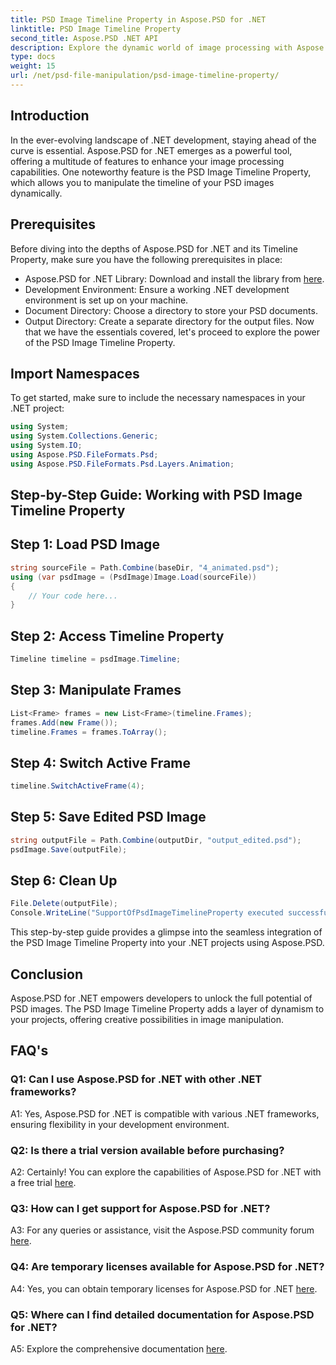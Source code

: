 ```yaml
---
title: PSD Image Timeline Property in Aspose.PSD for .NET
linktitle: PSD Image Timeline Property
second_title: Aspose.PSD .NET API
description: Explore the dynamic world of image processing with Aspose.PSD for .NET. Manipulate PSD timelines effortlessly. Download the library now!
type: docs
weight: 15
url: /net/psd-file-manipulation/psd-image-timeline-property/
---
```

## Introduction
In the ever-evolving landscape of .NET development, staying ahead of the curve is essential. Aspose.PSD for .NET emerges as a powerful tool, offering a multitude of features to enhance your image processing capabilities. One noteworthy feature is the PSD Image Timeline Property, which allows you to manipulate the timeline of your PSD images dynamically.
## Prerequisites
Before diving into the depths of Aspose.PSD for .NET and its Timeline Property, make sure you have the following prerequisites in place:
- Aspose.PSD for .NET Library: Download and install the library from [here](https://releases.aspose.com/psd/net/).
- Development Environment: Ensure a working .NET development environment is set up on your machine.
- Document Directory: Choose a directory to store your PSD documents.
- Output Directory: Create a separate directory for the output files.
Now that we have the essentials covered, let's proceed to explore the power of the PSD Image Timeline Property.
## Import Namespaces
To get started, make sure to include the necessary namespaces in your .NET project:
```csharp
using System;
using System.Collections.Generic;
using System.IO;
using Aspose.PSD.FileFormats.Psd;
using Aspose.PSD.FileFormats.Psd.Layers.Animation;
```
## Step-by-Step Guide: Working with PSD Image Timeline Property

## Step 1: Load PSD Image
```csharp
string sourceFile = Path.Combine(baseDir, "4_animated.psd");
using (var psdImage = (PsdImage)Image.Load(sourceFile))
{
    // Your code here...
}
```
## Step 2: Access Timeline Property
```csharp
Timeline timeline = psdImage.Timeline;
```
## Step 3: Manipulate Frames
```csharp
List<Frame> frames = new List<Frame>(timeline.Frames);
frames.Add(new Frame());
timeline.Frames = frames.ToArray();
```
## Step 4: Switch Active Frame
```csharp
timeline.SwitchActiveFrame(4);
```
## Step 5: Save Edited PSD Image
```csharp
string outputFile = Path.Combine(outputDir, "output_edited.psd");
psdImage.Save(outputFile);
```
## Step 6: Clean Up
```csharp
File.Delete(outputFile);
Console.WriteLine("SupportOfPsdImageTimelineProperty executed successfully");
```
This step-by-step guide provides a glimpse into the seamless integration of the PSD Image Timeline Property into your .NET projects using Aspose.PSD.
## Conclusion

Aspose.PSD for .NET empowers developers to unlock the full potential of PSD images. The PSD Image Timeline Property adds a layer of dynamism to your projects, offering creative possibilities in image manipulation.

## FAQ's

### Q1: Can I use Aspose.PSD for .NET with other .NET frameworks?

A1: Yes, Aspose.PSD for .NET is compatible with various .NET frameworks, ensuring flexibility in your development environment.

### Q2: Is there a trial version available before purchasing?

A2: Certainly! You can explore the capabilities of Aspose.PSD for .NET with a free trial [here](https://releases.aspose.com/).

### Q3: How can I get support for Aspose.PSD for .NET?

A3: For any queries or assistance, visit the Aspose.PSD community forum [here](https://forum.aspose.com/c/psd/34).

### Q4: Are temporary licenses available for Aspose.PSD for .NET?

A4: Yes, you can obtain temporary licenses for Aspose.PSD for .NET [here](https://purchase.aspose.com/temporary-license/).

### Q5: Where can I find detailed documentation for Aspose.PSD for .NET?

A5: Explore the comprehensive documentation [here](https://reference.aspose.com/psd/net/).

